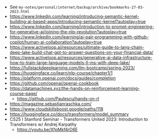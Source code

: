 - See `my-notes/personal/internet/backup/archive/bookmarks-27-03-2023.html`
- https://www.linkedin.com/learning/introducing-semantic-kernel-building-ai-based-apps/introducing-semantic-kernel?autoplay=true
- https://www.linkedin.com/learning/introduction-to-prompt-engineering-for-generative-ai/joining-the-nlp-revolution?autoplay=true
- https://www.linkedin.com/learning/ai-pair-programming-with-github-copilot/human-ai-collaboration?autoplay=true
- https://www.activeloop.ai/resources/ultimate-guide-to-lang-chain-deep-lake-build-chat-gpt-to-answer-questions-on-your-financial-data/
- https://www.activeloop.ai/resources/generative-ai-data-infrastructure-how-to-train-large-language-models-ll-ms-with-deep-lake/
- https://fullstackdeeplearning.com/llm-bootcamp/spring-2023/
- https://huggingface.co/learn/nlp-course/chapter1/1
- https://platform.openai.com/docs/guides/completion
- https://github.com/openai/openai-cookbook
- https://datamachines.xyz/the-hands-on-reinforcement-learning-course-page/
  - https://github.com/Paulescu/hands-on-rl
- https://magazine.sebastianraschka.com/
- https://www.cloudskillsboost.google/paths/118
- https://huggingface.co/docs/transformers/model_summary
- CS25 I Stanford Seminar - Transformers United 2023: Introduction to Transformers w/ Andrej Karpathy
  - https://youtu.be/XfpMkf4rD6E
